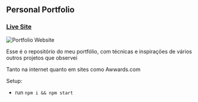 ## Personal Portfolio

### [Live Site](https://jsmasterypro.com)

![Portfolio Website](https://ibb.co/KLWJcJk)

Esse é o repositório do meu portfólio, com técnicas e inspirações de vários outros projetos que observei

Tanto na internet quanto em sites como Awwards.com

Setup:

- run `npm i && npm start`
